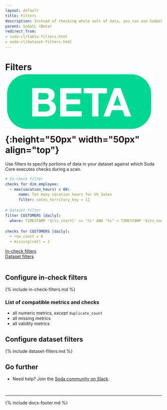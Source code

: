 ```yaml
---
layout: default
title: Filters
description: Instead of checking whole sets of data, you can use SodaCL (Beta) filters to specify a portion of data against which Soda Core executes a check.
parent: SodaCL (Beta)
redirect_from:
- soda-cl/table-filters.html
- soda-cl/dataset-filters.html
---
```


# Filters ![beta](/assets/images/beta.png){:height="50px" width="50px" align="top"}

Use filters to specify portions of data in your dataset against which Soda Core executes checks during a scan.

```yaml
# In-check filter
checks for dim_employee:
  - max(vacation_hours) < 80:
      name: Too many vacation hours for US Sales
      filter: sales_territory_key = 11

# Dataset filter
filter CUSTOMERS [daily]:
  where: TIMESTAMP '${ts_start}' <= "ts" AND "ts" < TIMESTAMP '${ts_end}'

checks for CUSTOMERS [daily]:
  - row_count = 6
  - missing(cat) = 2
```

[In-check filters](#configure-in-check-filters)<br />
[Dataset filters](#configure-dataset-filters)<br />
<br />

## Configure in-check filters

{% include in-check-filters.md %}

### List of compatible metrics and checks

* all numeric metrics, *except* `duplicate_count`
* all missing metrics
* all validity metrics

## Configure dataset filters

{% include dataset-filters.md %}


## Go further

* Need help? Join the <a href="http://community.soda.io/slack" target="_blank"> Soda community on Slack</a>.
<br />

---
{% include docs-footer.md %}
